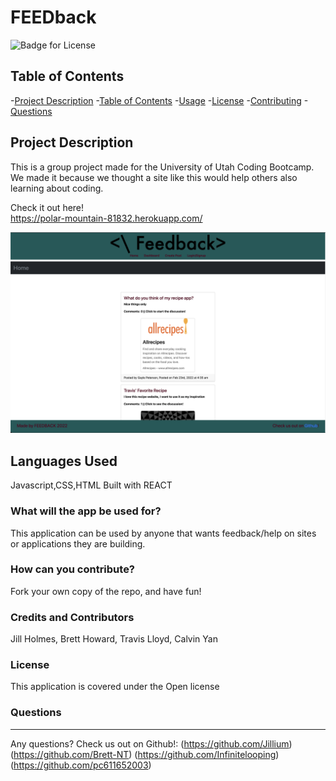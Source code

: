 # FEEDback

  ![Badge for License](https://img.shields.io/badge/license-Open-informational)
  
  ## Table of Contents
  -[Project Description](#projectDescription)
  -[Table of Contents](#tableofContents)
  -[Usage](#usage)
  -[License](#license)
  -[Contributing](#contributing)
  -[Questions](#questions)


  ## Project Description 
  This is a group project made for the University of Utah Coding Bootcamp. We made it because we thought a site like this would help others also learning about coding. 


  Check it out here!  
  https://polar-mountain-81832.herokuapp.com/

  <img src="./client/src/assets/screenshot.png">


  
  
  ## Languages Used 
  Javascript,CSS,HTML
  Built with REACT

 

  ### What will the app be used for? 
  This application can be used by anyone that wants feedback/help on sites or applications they are building.

  ### How can you contribute?
  Fork your own copy of the repo, and have fun!

  ### Credits and Contributors 
  Jill Holmes, Brett Howard, Travis Lloyd, Calvin Yan

  ### License
  This application is covered under the Open license
  

  ### Questions
  -------------------------------------------------------------------------------------------------------
  
  Any questions? Check us out on Github!: (https://github.com/Jillium) (https://github.com/Brett-NT) 
  (https://github.com/Infinitelooping) (https://github.com/pc611652003)
  
  
  